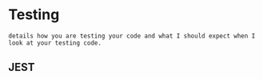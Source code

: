 # Testing

```details how you are testing your code and what I should expect when I look at your testing code.```

## JEST




